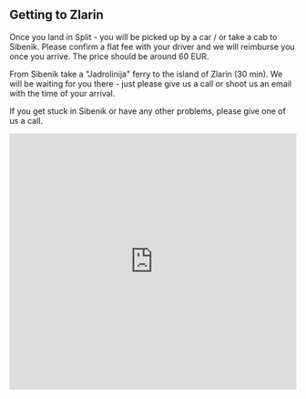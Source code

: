 ## Getting to Zlarin

Once you land in Split - you will be picked up by a car / or take a cab to Sibenik. Please confirm a flat fee with your driver and we will reimburse you once you arrive. The price should be around 60 EUR.

From Sibenik take a "Jadrolinija" ferry to the island of Zlarin (30 min). We will be waiting for you there - just please give us a call or shoot us an email with the time of your arrival.

If you get stuck in Sibenik or have any other problems, please give one of us a call.

<iframe src="https://www.google.com/maps/embed?pb=!1m28!1m12!1m3!1d184807.35023027746!2d16.062234396029588!3d43.63537467567992!2m3!1f0!2f0!3f0!3m2!1i1024!2i768!4f13.1!4m13!3e0!4m5!1s0x13355dfc6bbcf517%3A0xa1798ff631b49f98!2s21000%2C+Split%2C+Croatia!3m2!1d43.5081323!2d16.4401935!4m5!1s0x133526c287a31455%3A0x44465648ddf85c3d!2sZlarin%2C+Croatia!3m2!1d43.697353299999996!2d15.837680899999999!5e0!3m2!1sen!2snl!4v1508607524624" width="100%" height="450" frameborder="0" style="border:0" allowfullscreen></iframe>
